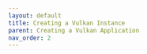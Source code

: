 ```yaml
---
layout: default
title: Creating a Vulkan Instance
parent: Creating a Vulkan Application
nav_order: 2
---
```



